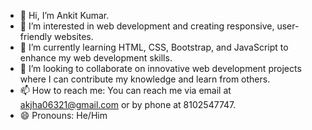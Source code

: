- 👋 Hi, I’m Ankit Kumar.
- 👀 I’m interested in web development and creating responsive, user-friendly websites.
- 🌱 I’m currently learning HTML, CSS, Bootstrap, and JavaScript to enhance my web development skills.
- 💞️ I’m looking to collaborate on innovative web development projects where I can contribute my knowledge and learn from others.
- 📫 How to reach me: You can reach me via email at akjha06321@gmail.com or by phone at 8102547747.
- 😄 Pronouns: He/Him

